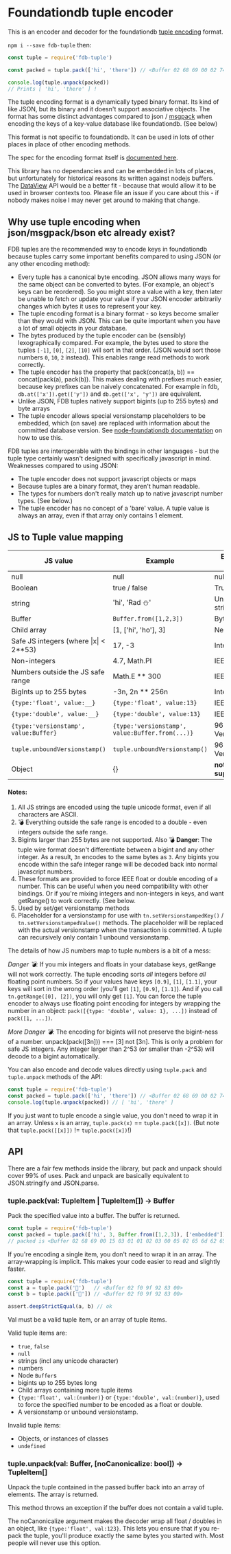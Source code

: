 # Foundationdb tuple encoder

This is an encoder and decoder for the foundationdb [tuple encoding](https://apple.github.io/foundationdb/data-modeling.html#tuples) format.

`npm i --save fdb-tuple` then:

```javascript
const tuple = require('fdb-tuple')

const packed = tuple.pack(['hi', 'there']) // <Buffer 02 68 69 00 02 74 68 65 72 65 00>

console.log(tuple.unpack(packed))
// Prints [ 'hi', 'there' ] !
```

The tuple encoding format is a dynamically typed binary format. Its kind of like JSON, but its binary and it doesn't support associative objects. The format has some distinct advantages compared to json / [msgpack](https://msgpack.org/index.html) when encoding the keys of a key-value database like foundationdb. (See below)

This format is not specific to foundationdb. It can be used in lots of other places in place of other encoding methods.

The spec for the encoding format itself is [documented here](https://github.com/apple/foundationdb/blob/master/design/tuple.md).

This library has no dependancies and can be embedded in lots of places, but unfortunately for historical reasons its written against nodejs buffers. The [DataView](https://developer.mozilla.org/en-US/docs/Web/JavaScript/Reference/Global_Objects/DataView) API would be a better fit - because that would allow it to be used in browser contexts too. Please file an issue if you care about this - if nobody makes noise I may never get around to making that change.


## Why use tuple encoding when json/msgpack/bson etc already exist?

FDB tuples are the recommended way to encode keys in foundationdb because tuples carry some important benefits compared to using JSON (or any other encoding method):

- Every tuple has a canonical byte encoding. JSON allows many ways for the same object can be converted to bytes. (For example, an object's keys can be reordered). So you might store a value with a key, then later be unable to fetch or update your value if your JSON encoder arbitrarily changes which bytes it uses to represent your key.
- The tuple encoding format is a binary format - so keys become smaller than they would with JSON. This can be quite important when you have a lot of small objects in your database.
- The bytes produced by the tuple encoder can be (sensibly) lexographically compared. For example, the bytes used to store the tuples `[-1]`, `[0]`, `[2]`, `[10]` will sort in that order. (JSON would sort those numbers `0`, `10`, `2` instead). This enables range read methods to work correctly.
- The tuple encoder has the property that pack(concat(a, b)) == concat(pack(a), pack(b)). This makes dealing with prefixes much easier, because key prefixes can be naively concatenated. For example in fdb, `db.at(['x']).get(['y'])` and `db.get(['x', 'y'])` are equivalent.
- Unlike JSON, FDB tuples natively support bigints (up to 255 bytes) and byte arrays
- The tuple encoder allows special versionstamp placeholders to be embedded, which (on save) are replaced with information about the committed database version. See [node-foundationdb documentation](https://github.com/josephg/node-foundationdb#2-using-versionstamps-with-the-tuple-layer) on how to use this.

FDB tuples are interoperable with the bindings in other languages - but the tuple type certainly wasn't designed with specifically javascript in mind. Weaknesses compared to using JSON:

- The tuple encoder does not support javascript objects or maps
- Because tuples are a binary format, they aren't human readable.
- The types for numbers don't really match up to native javascript number types. (See below.)
- The tuple encoder has no concept of a 'bare' value. A tuple value is always an array, even if that array only contains 1 element.

## JS to Tuple value mapping

| JS value | Example | Encoding format | Note |
| -- | -- | -- | -- |
| null | null | null (0) | |
| Boolean | true / false | True / False  | |
| string | 'hi', 'Rad ⛄️' | Unicode string | 1 |
| Buffer | `Buffer.from([1,2,3])` | Byte string | |
| Child array | \[1, \['hi', 'ho'\], 3\] | Nested tuple | |
| Safe JS integers (where \|x\| < 2**53) | 17, -3 | Integer | |
| Non-integers | 4.7, Math.PI | IEEE Double | |
| Numbers outside the JS safe range | Math.E ** 300 | IEEE Double | 2 |
| BigInts up to 255 bytes | -3n, 2n ** 256n | Integer | 3 |
| `{type:'float', value:__}` | `{type:'float', value:13}` | IEEE Float | 4 |
| `{type:'double', value:__}` | `{type:'double', value:13}` | IEEE Double | 4 |
| `{type:'versionstamp', value:Buffer}` | `{type:'versionstamp', value:Buffer.from(...)}` | 96 Bit Versionstamp | 5 |
| `tuple.unboundVersionstamp()` | `tuple.unboundVersionstamp()` | 96 Bit Versionstamp | 6 |
| Object | {} | **not supported** | |

#### Notes:

1. All JS strings are encoded using the tuple unicode format, even if all characters are ASCII.
2. 💣 Everything outside the safe range is encoded to a double - even integers outside the safe range.
3. Bigints larger than 255 bytes are not supported. Also 💣 **Danger**: The tuple wire format doesn't differentiate between a bigint and any other integer. As a result, `3n` encodes to the same bytes as `3`. Any bigints you encode within the safe integer range will be decoded back into normal javascript numbers.
4. These formats are provided to force IEEE float or double encoding of a number. This can be useful when you need compatibility with other bindings. Or if you're mixing integers and non-integers in keys, and want getRange() to work correctly. (See below.
5. Used by set/get versionstamp methods
6. Placeholder for a versionstamp for use with `tn.setVersionstampedKey()` / `tn.setVersionstampedValue()` methods. The placeholder will be replaced with the actual versionstamp when the transaction is committed. A tuple can recursively only contain 1 unbound versionstamp.


The details of how JS numbers map to tuple numbers is a bit of a mess:

*Danger 💣:* If you mix integers and floats in your database keys, getRange will not work correctly. The tuple encoding sorts *all* integers before *all* floating point numbers. So if your values have keys `[0.9]`, `[1]`, `[1.1]`, your keys will sort in the wrong order (you'll get `[1]`, `[0.9]`, `[1.1]`). And if you call `tn.getRange([0], [2])`, you will only get `[1]`. You can force the tuple encoder to always use floating point encoding for integers by wrapping the number in an object: `pack([{type: 'double', value: 1}, ...])` instead of `pack([1, ...])`.

*More Danger 💣:* The encoding for bigints will not preserve the bigint-ness of a number. unpack(pack(\[3n\])) === \[3\] not \[3n\]. This is only a problem for safe JS integers. Any integer larger than 2^53 (or smaller than -2^53) will decode to a bigint automatically.



You can also encode and decode values directly using `tuple.pack` and `tuple.unpack` methods of the API:

```javascript
const tuple = require('fdb-tuple')
const packed = tuple.pack(['hi', 'there']) // <Buffer 02 68 69 00 02 74 68 65 72 65 00>
console.log(tuple.unpack(packed)) // [ 'hi', 'there' ]
```

If you just want to tuple encode a single value, you don't need to wrap it in an array. Unless `x` is an array, `tuple.pack(x)` == `tuple.pack([x])`. (But note that `tuple.pack([[x]])` != `tuple.pack([x])`!)


## API

There are a fair few methods inside the library, but pack and unpack should cover 99% of uses. Pack and unpack are basically equivalent to JSON.stringify and JSON.parse.

### tuple.pack(val: TupleItem | TupleItem[]) -> Buffer

Pack the specified value into a buffer. The buffer is returned.

```javascript
const tuple = require('fdb-tuple')
const packed = tuple.pack(['hi', 3, Buffer.from([1,2,3]), ['embedded']])
// packed is <Buffer 02 68 69 00 15 03 01 01 02 03 00 05 02 65 6d 62 65 64 64 65 64 00 00>
```

If you're encoding a single item, you don't need to wrap it in an array. The array-wrapping is implicit. This makes your code easier to read and slightly faster.

```javascript
const tuple = require('fdb-tuple')
const a = tuple.pack('💃')   // <Buffer 02 f0 9f 92 83 00>
const b = tuple.pack(['💃']) // <Buffer 02 f0 9f 92 83 00>

assert.deepStrictEqual(a, b) // ok
```

Val must be a valid tuple item, or an array of tuple items.

Valid tuple items are:

- `true`, `false`
- `null`
- strings (incl any unicode character)
- numbers
- Node `Buffer`s
- bigints up to 255 bytes long
- Child arrays containing more tuple items
- `{type:'float', val:(number)}` or `{type:'double', val:(number)}`, used to force the specified number to be encoded as a float or double.
- A versionstamp or unbound versionstamp.

Invalid tuple items:

- Objects, or instances of classes
- `undefined`

### tuple.unpack(val: Buffer, [noCanonicalize: bool]) -> TupleItem[]

Unpack the tuple contained in the passed buffer back into an array of elements. The array is returned.

This method throws an exception if the buffer does not contain a valid tuple.

The noCanonicalize argument makes the decoder wrap all float / doubles in an object, like `{type:'float', val:123}`. This lets you ensure that if you re-pack the tuple, you'll produce exactly the same bytes you started with. Most people will never use this option.